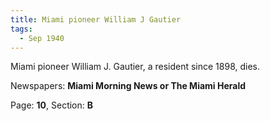 ```yaml
---  
title: Miami pioneer William J Gautier  
tags:  
  - Sep 1940  
---  
```

  
Miami pioneer William J. Gautier, a resident since 1898, dies.  
  
Newspapers: **Miami Morning News or The Miami Herald**  
  
Page: **10**, Section: **B** 
